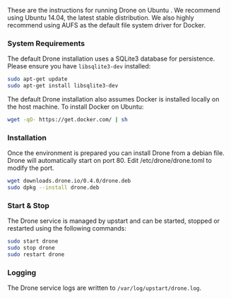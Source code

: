 These are the instructions for running Drone on Ubuntu . We recommend using Ubuntu 14.04, the latest stable distribution. We also highly recommend using AUFS as the default file system driver for Docker.

### System Requirements

The default Drone installation uses a SQLite3 database for persistence. Please ensure you have `libsqlite3-dev` installed:

```bash
sudo apt-get update
sudo apt-get install libsqlite3-dev
```

The default Drone installation also assumes Docker is installed locally on the host machine. To install Docker on Ubuntu:

```bash
wget -qO- https://get.docker.com/ | sh
```

### Installation

Once the environment is prepared you can install Drone from a debian file. Drone will automatically start on port 80. Edit /etc/drone/drone.toml to modify the port.

```bash
wget downloads.drone.io/0.4.0/drone.deb
sudo dpkg --install drone.deb
```

### Start & Stop

The Drone service is managed by upstart and can be started, stopped or restarted using the following commands:

```bash
sudo start drone
sudo stop drone
sudo restart drone
```

### Logging

The Drone service logs are written to `/var/log/upstart/drone.log`.
